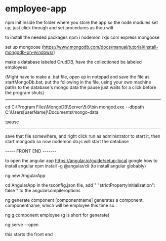 # employee-app

npm init inside the folder where you store the app so the node modules set up, just click through and set procedures as thou wilt

to install the needed packages
npm i nodemon  rxjs cors express mongoose 

set up mongoose (https://www.mongodb.com/docs/manual/tutorial/install-mongodb-on-windows/)

make a database labeled CrudDB, have the collectioned be labeled employees

(Might have to make a .bat file, open up in notepad and save the file as startMongoDb.bat, put the following in the file, using your own machine paths to the database's mongo data 
the pause just waits for a click before the program shuts)


____
cd C:\Program Files\MongoDB\Server\5.0\bin
mongod.exe --dbpath C:\Users\[userName]\Documents\mongo-data

:pause
____
save that file somewhere, and right click run as administrator to start it, then start mongodb
so now
nodemon db.js will start the database

 ----- FRONT END -------
 
to open the angular app https://angular.io/guide/setup-local
google how to install angular
npm install -g @angular/cli (to install angular globably)

ng new AngularApp

cd AngularApp in the tsconfig.json file, add " "strictPropertyInitialization": false " to the angularcompileroptions

ng generate component [componentname] generates a component, componentname, which will be employee this time so..

ng g component employee (g is short for generate)

ng serve --open

this starts the front end
